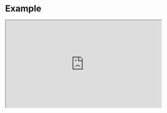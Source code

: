 # Example

<iframe src="https://stackblitz.com/github/flamrdevs/klass/tree/main/examples/react-unocss?embed=1&view=preview&file=src%2FApp.tsx" style="width: 100%; aspect-ratio: 16/9;"></iframe>
